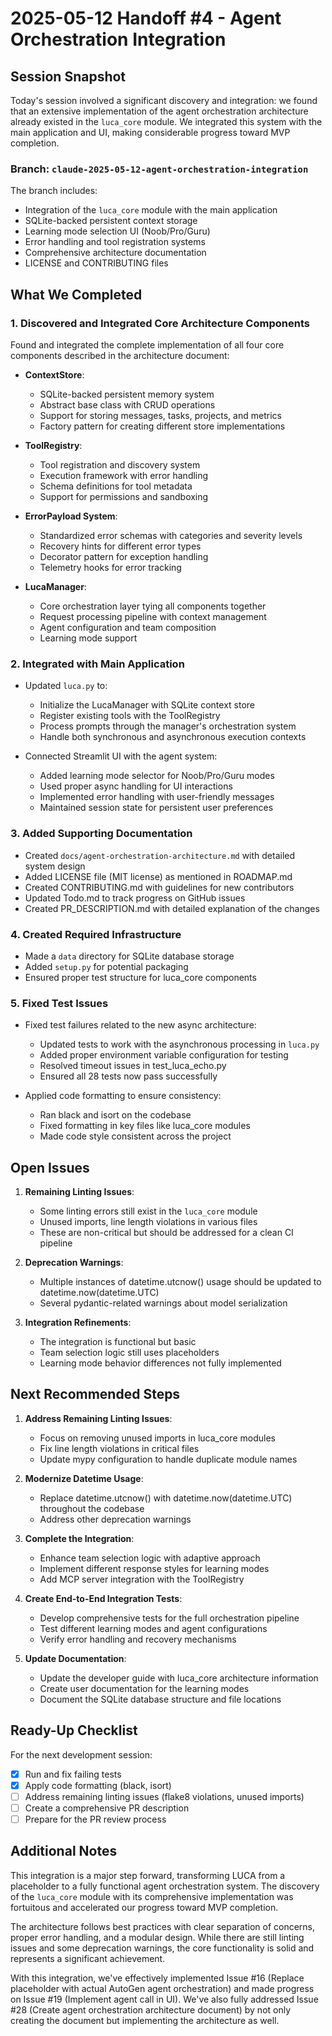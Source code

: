 # 2025-05-12 Handoff #4 - Agent Orchestration Integration

## Session Snapshot

Today's session involved a significant discovery and integration: we found that an extensive implementation of the agent orchestration architecture already existed in the `luca_core` module. We integrated this system with the main application and UI, making considerable progress toward MVP completion.

### Branch: `claude-2025-05-12-agent-orchestration-integration`

The branch includes:
- Integration of the `luca_core` module with the main application
- SQLite-backed persistent context storage
- Learning mode selection UI (Noob/Pro/Guru)
- Error handling and tool registration systems
- Comprehensive architecture documentation
- LICENSE and CONTRIBUTING files

## What We Completed

### 1. Discovered and Integrated Core Architecture Components

Found and integrated the complete implementation of all four core components described in the architecture document:

- **ContextStore**:
  - SQLite-backed persistent memory system
  - Abstract base class with CRUD operations
  - Support for storing messages, tasks, projects, and metrics
  - Factory pattern for creating different store implementations

- **ToolRegistry**: 
  - Tool registration and discovery system
  - Execution framework with error handling
  - Schema definitions for tool metadata
  - Support for permissions and sandboxing

- **ErrorPayload System**:
  - Standardized error schemas with categories and severity levels
  - Recovery hints for different error types
  - Decorator pattern for exception handling
  - Telemetry hooks for error tracking

- **LucaManager**:
  - Core orchestration layer tying all components together
  - Request processing pipeline with context management
  - Agent configuration and team composition
  - Learning mode support

### 2. Integrated with Main Application

- Updated `luca.py` to:
  - Initialize the LucaManager with SQLite context store
  - Register existing tools with the ToolRegistry
  - Process prompts through the manager's orchestration system
  - Handle both synchronous and asynchronous execution contexts

- Connected Streamlit UI with the agent system:
  - Added learning mode selector for Noob/Pro/Guru modes
  - Used proper async handling for UI interactions
  - Implemented error handling with user-friendly messages
  - Maintained session state for persistent user preferences

### 3. Added Supporting Documentation

- Created `docs/agent-orchestration-architecture.md` with detailed system design
- Added LICENSE file (MIT license) as mentioned in ROADMAP.md
- Created CONTRIBUTING.md with guidelines for new contributors
- Updated Todo.md to track progress on GitHub issues
- Created PR_DESCRIPTION.md with detailed explanation of the changes

### 4. Created Required Infrastructure

- Made a `data` directory for SQLite database storage
- Added `setup.py` for potential packaging
- Ensured proper test structure for luca_core components

### 5. Fixed Test Issues

- Fixed test failures related to the new async architecture:
  - Updated tests to work with the asynchronous processing in `luca.py` 
  - Added proper environment variable configuration for testing
  - Resolved timeout issues in test_luca_echo.py
  - Ensured all 28 tests now pass successfully

- Applied code formatting to ensure consistency:
  - Ran black and isort on the codebase
  - Fixed formatting in key files like luca_core modules
  - Made code style consistent across the project

## Open Issues

1. **Remaining Linting Issues**:
   - Some linting errors still exist in the `luca_core` module
   - Unused imports, line length violations in various files
   - These are non-critical but should be addressed for a clean CI pipeline

2. **Deprecation Warnings**:
   - Multiple instances of datetime.utcnow() usage should be updated to datetime.now(datetime.UTC)
   - Several pydantic-related warnings about model serialization

3. **Integration Refinements**:
   - The integration is functional but basic
   - Team selection logic still uses placeholders
   - Learning mode behavior differences not fully implemented

## Next Recommended Steps

1. **Address Remaining Linting Issues**:
   - Focus on removing unused imports in luca_core modules
   - Fix line length violations in critical files
   - Update mypy configuration to handle duplicate module names

2. **Modernize Datetime Usage**:
   - Replace datetime.utcnow() with datetime.now(datetime.UTC) throughout the codebase
   - Address other deprecation warnings

3. **Complete the Integration**:
   - Enhance team selection logic with adaptive approach
   - Implement different response styles for learning modes
   - Add MCP server integration with the ToolRegistry

4. **Create End-to-End Integration Tests**:
   - Develop comprehensive tests for the full orchestration pipeline
   - Test different learning modes and agent configurations
   - Verify error handling and recovery mechanisms

5. **Update Documentation**:
   - Update the developer guide with luca_core architecture information
   - Create user documentation for the learning modes
   - Document the SQLite database structure and file locations

## Ready-Up Checklist

For the next development session:

- [x] Run and fix failing tests
- [x] Apply code formatting (black, isort)
- [ ] Address remaining linting issues (flake8 violations, unused imports)
- [ ] Create a comprehensive PR description
- [ ] Prepare for the PR review process

## Additional Notes

This integration is a major step forward, transforming LUCA from a placeholder to a fully functional agent orchestration system. The discovery of the `luca_core` module with its comprehensive implementation was fortuitous and accelerated our progress toward MVP completion.

The architecture follows best practices with clear separation of concerns, proper error handling, and a modular design. While there are still linting issues and some deprecation warnings, the core functionality is solid and represents a significant achievement.

With this integration, we've effectively implemented Issue #16 (Replace placeholder with actual AutoGen agent orchestration) and made progress on Issue #19 (Implement agent call in UI). We've also fully addressed Issue #28 (Create agent orchestration architecture document) by not only creating the document but implementing the architecture as well.
